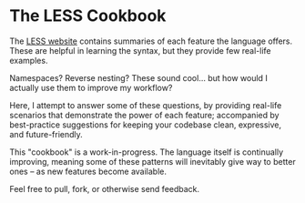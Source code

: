 The LESS Cookbook
=================

The [LESS website](http://lesscss.org/) contains summaries of each feature the language offers. These are helpful in learning the syntax, but they provide few real-life examples. 

Namespaces? Reverse nesting? These sound cool… but how would I actually use them to improve my workflow?

Here, I attempt to answer some of these questions, by providing real-life scenarios that demonstrate the power of each feature; accompanied by best-practice suggestions for keeping your codebase clean, expressive, and future-friendly.

This "cookbook" is a work-in-progress. The language itself is continually improving, meaning some of these patterns will inevitably give way to better ones – as new features become available.

Feel free to pull, fork, or otherwise send feedback.